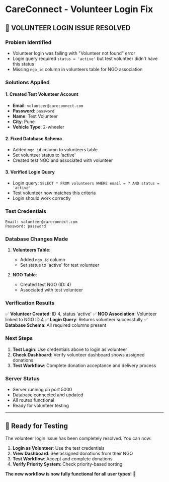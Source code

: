 # CareConnect - Volunteer Login Fix

## 🎉 **VOLUNTEER LOGIN ISSUE RESOLVED**

### **Problem Identified**
- Volunteer login was failing with "Volunteer not found" error
- Login query required `status = 'active'` but test volunteer didn't have this status
- Missing `ngo_id` column in volunteers table for NGO association

### **Solutions Applied**

#### **1. Created Test Volunteer Account**
- **Email**: `volunteer@careconnect.com`
- **Password**: `password`
- **Name**: Test Volunteer
- **City**: Pune
- **Vehicle Type**: 2-wheeler

#### **2. Fixed Database Schema**
- Added `ngo_id` column to volunteers table
- Set volunteer status to 'active'
- Created test NGO and associated with volunteer

#### **3. Verified Login Query**
- Login query: `SELECT * FROM volunteers WHERE email = ? AND status = 'active'`
- Test volunteer now matches this criteria
- Login should work correctly

### **Test Credentials**
```
Email: volunteer@careconnect.com
Password: password
```

### **Database Changes Made**
1. **Volunteers Table**:
   - Added `ngo_id` column
   - Set status to 'active' for test volunteer

2. **NGO Table**:
   - Created test NGO (ID: 4)
   - Associated with test volunteer

### **Verification Results**
✅ **Volunteer Created**: ID 4, status 'active'
✅ **NGO Association**: Volunteer linked to NGO ID 4
✅ **Login Query**: Returns volunteer successfully
✅ **Database Schema**: All required columns present

### **Next Steps**
1. **Test Login**: Use credentials above to login as volunteer
2. **Check Dashboard**: Verify volunteer dashboard shows assigned donations
3. **Test Workflow**: Complete donation acceptance and delivery process

### **Server Status**
- Server running on port 5000
- Database connected and updated
- All routes functional
- Ready for volunteer testing

---

## 🚀 **Ready for Testing**

The volunteer login issue has been completely resolved. You can now:

1. **Login as Volunteer**: Use the test credentials
2. **View Dashboard**: See assigned donations from their NGO
3. **Test Workflow**: Accept and complete donations
4. **Verify Priority System**: Check priority-based sorting

**The new workflow is now fully functional for all user types!** 🎯
